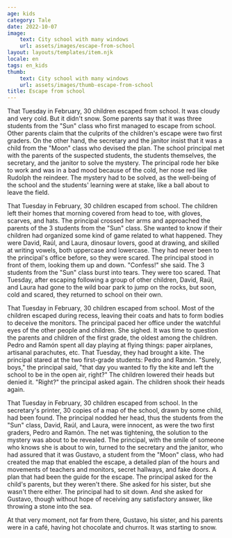 ```yaml
---
age: kids
category: Tale
date: 2022-10-07
image:
    text: City school with many windows
    url: assets/images/escape-from-school
layout: layouts/templates/item.njk
locale: en
tags: en_kids
thumb:
    text: City school with many windows
    url: assets/images/thumb-escape-from-school
title: Escape from school
---
```


That Tuesday in February, 30 children escaped from school. It was cloudy and very cold. But it didn't snow. Some parents say that it was three students from the "Sun" class who first managed to escape from school. Other parents claim that the culprits of the children's escape were two first graders. On the other hand, the secretary and the janitor insist that it was a child from the "Moon" class who devised the plan. The school principal met with the parents of the suspected students, the students themselves, the secretary, and the janitor to solve the mystery. The principal rode her bike to work and was in a bad mood because of the cold, her nose red like Rudolph the reindeer. The mystery had to be solved, as the well-being of the school and the students' learning were at stake, like a ball about to leave the field.

That Tuesday in February, 30 children escaped from school. The children left their homes that morning covered from head to toe, with gloves, scarves, and hats. The principal crossed her arms and approached the parents of the 3 students from the "Sun" class. She wanted to know if their children had organized some kind of game related to what happened. They were David, Raúl, and Laura, dinosaur lovers, good at drawing, and skilled at writing vowels, both uppercase and lowercase. They had never been to the principal's office before, so they were scared. The principal stood in front of them, looking them up and down. "Confess!" she said. The 3 students from the "Sun" class burst into tears. They were too scared. That Tuesday, after escaping following a group of other children, David, Raúl, and Laura had gone to the wild boar park to jump on the rocks, but soon, cold and scared, they returned to school on their own.

That Tuesday in February, 30 children escaped from school. Most of the children escaped during recess, leaving their coats and hats to form bodies to deceive the monitors. The principal paced her office under the watchful eyes of the other people and children. She sighed. It was time to question the parents and children of the first grade, the oldest among the children. Pedro and Ramón spent all day playing at flying things: paper airplanes, artisanal parachutes, etc. That Tuesday, they had brought a kite. The principal stared at the two first-grade students: Pedro and Ramón. "Surely, boys," the principal said, "that day you wanted to fly the kite and left the school to be in the open air, right?" The children lowered their heads but denied it. "Right?" the principal asked again. The children shook their heads again.

That Tuesday in February, 30 children escaped from school. In the secretary's printer, 30 copies of a map of the school, drawn by some child, had been found. The principal nodded her head, thus the students from the "Sun" class, David, Raúl, and Laura, were innocent, as were the two first graders, Pedro and Ramón. The net was tightening, the solution to the mystery was about to be revealed. The principal, with the smile of someone who knows she is about to win, turned to the secretary and the janitor, who had assured that it was Gustavo, a student from the "Moon" class, who had created the map that enabled the escape, a detailed plan of the hours and movements of teachers and monitors, secret hallways, and fake doors. A plan that had been the guide for the escape. The principal asked for the child's parents, but they weren't there. She asked for his sister, but she wasn't there either. The principal had to sit down. And she asked for Gustavo, though without hope of receiving any satisfactory answer, like throwing a stone into the sea.

At that very moment, not far from there, Gustavo, his sister, and his parents were in a café, having hot chocolate and churros. It was starting to snow.
